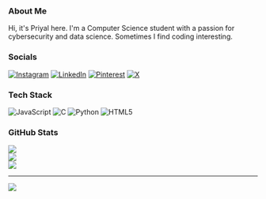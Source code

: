 ### About Me
Hi, it's Priyal here. I'm a Computer Science student with a passion for cybersecurity and data science. Sometimes I find coding interesting.

### Socials
[![Instagram](https://img.shields.io/badge/Instagram-%23E4405F.svg?logo=Instagram&logoColor=white)](https://instagram.com/8tequilashots) 
[![LinkedIn](https://img.shields.io/badge/LinkedIn-%230077B5.svg?logo=linkedin&logoColor=white)](https://linkedin.com/in/https://www.linkedin.com/in/priyal-it/) 
[![Pinterest](https://img.shields.io/badge/Pinterest-%23E60023.svg?logo=Pinterest&logoColor=white)](https://pinterest.com/8tequilashots) 
[![X](https://img.shields.io/badge/X-black.svg?logo=X&logoColor=white)](https://x.com/pariupatel) 

### Tech Stack
![JavaScript](https://img.shields.io/badge/javascript-%23323330.svg?style=flat&logo=javascript&logoColor=%23F7DF1E) 
![C](https://img.shields.io/badge/c-%2300599C.svg?style=flat&logo=c&logoColor=white) 
![Python](https://img.shields.io/badge/python-3670A0?style=flat&logo=python&logoColor=ffdd54) 
![HTML5](https://img.shields.io/badge/html5-%23E34F26.svg?style=flat&logo=html5&logoColor=white)

### GitHub Stats
![](https://github-readme-stats.vercel.app/api?username=pariupatel&theme=dark&hide_border=true&include_all_commits=true&count_private=true)<br/>
![](https://github-readme-streak-stats.herokuapp.com/?user=pariupatel&theme=dark&hide_border=true)<br/>
![](https://github-readme-stats.vercel.app/api/top-langs/?username=pariupatel&theme=dark&hide_border=true&include_all_commits=true&count_private=true&layout=compact)

---
[![](https://visitcount.itsvg.in/api?id=pariupatel&icon=5&color=1)](https://visitcount.itsvg.in)

<!-- Proudly created with GPRM ( https://gprm.itsvg.in ) -->
